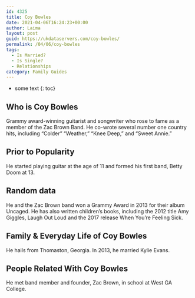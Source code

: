 ```yaml
---
id: 4325
title: Coy Bowles
date: 2021-04-06T16:24:23+00:00
author: Laima
layout: post
guid: https://ukdataservers.com/coy-bowles/
permalink: /04/06/coy-bowles
tags:
  - Is Married?
  - Is Single?
  - Relationships
category: Family Guides
---
```


* some text
{: toc}


## Who is Coy Bowles
                  
                  
                  
Grammy award-winning guitarist and songwriter who rose to fame as a member of the Zac Brown Band. He co-wrote several number one country hits, including &#8220;Colder&#8221; &#8220;Weather,&#8221; &#8220;Knee Deep,&#8221; and &#8220;Sweet Annie.&#8221;
                  
              
            
              
            
                
                
                
## Prior to Popularity
                  
                  
                  
He started playing guitar at the age of 11 and formed his first band, Betty Doom at 13.
                  
              
            
              
            
                
                
                
## Random data
                  
                  
                  
He and the Zac Brown band won a Grammy Award in 2013 for their album Uncaged. He has also written children&#8217;s books, including the 2012 title Amy Giggles, Laugh Out Loud and the 2017 release When You&#8217;re Feeling Sick.
                  
              
            
              
            
                
                
                
## Family & Everyday Life of Coy Bowles
                  
                  
                  
He hails from Thomaston, Georgia. In 2013, he married Kylie Evans.
                  
              
            
              
            
                
                
                
## People Related With Coy Bowles
                  
                  
                  
He met band member and founder, Zac Brown, in school at West GA College.
                  
              
            
              
            
                
              
            
              
              
            
            
              
            
          
          
          